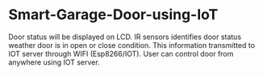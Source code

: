 # Smart-Garage-Door-using-IoT
Door status will be displayed on LCD. IR sensors identifies door status weather door is in open or close condition. This information transmitted to IOT server through WIFI (Esp8266/IOT). User can control door from anywhere using IOT server.
